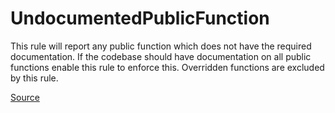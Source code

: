 # UndocumentedPublicFunction

This rule will report any public function which does not have the required documentation.
If the codebase should have documentation on all public functions enable this rule to enforce this.
Overridden functions are excluded by this rule.


[Source](https://arturbosch.github.io/detekt/comments.html#undocumentedpublicfunction)
